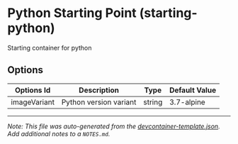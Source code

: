 
# Python Starting Point (starting-python)

Starting container for python

## Options

| Options Id | Description | Type | Default Value |
|-----|-----|-----|-----|
| imageVariant | Python version variant | string | 3.7-alpine |



---

_Note: This file was auto-generated from the [devcontainer-template.json](https://github.com/vardk/devcontainer-templates/blob/main/src/starting-python/devcontainer-template.json).  Add additional notes to a `NOTES.md`._
